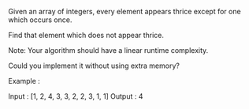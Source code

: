 Given an array of integers, every element appears thrice except for one which occurs once.

Find that element which does not appear thrice.

Note: Your algorithm should have a linear runtime complexity.

Could you implement it without using extra memory?

Example :

Input : [1, 2, 4, 3, 3, 2, 2, 3, 1, 1]
Output : 4
